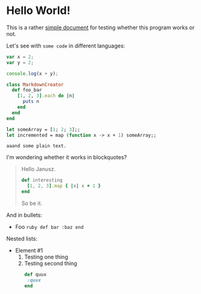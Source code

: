 # Hello World!

This is a rather [simple document](https://example.com) for testing whether this program works or not.

Let's see with `some code` in different languages:

```javascript
var x = 2;
var y = 2;

console.log(x + y);
```

```ruby
class MarkdownCreator
  def foo_bar
    [1, 2, 3].each do |n|
      puts n
    end
  end
end
```

```ocaml
let someArray = [1; 2; 3];;
let incremented = map (function x -> x + 1) someArray;;
```

```
aaand some plain text.
```

I'm wondering whether it works in blockquotes?

> Hello Janusz.
> ```ruby
> def interesting
>   [1, 2, 3].map { |x| x + 1 }
> end
> ```
> So be it.

And in bullets:

* Foo
      ```ruby
      def bar
        :baz
      end
      ```

Nested lists:

* Element #1
  1. Testing one thing
  2. Testing second thing
     ```ruby
     def quux
      :quux
     end
     ```


